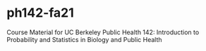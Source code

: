 # ph142-fa21
Course Material for UC Berkeley Public Health 142: Introduction to Probability and Statistics in Biology and Public Health
